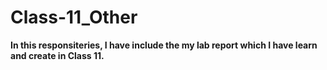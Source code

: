 # Class-11_Other

**In this responsiteries, I have include the my lab report which I have learn and create in Class 11.**
